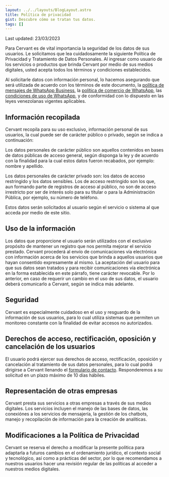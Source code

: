 ```yaml
---
layout: ../../layouts/BlogLayout.astro
title: Política de privacidad
gist: Descubre cómo se tratan tus datos.
tags: []
---
```

Last updated: 23/03/2023

Para Cervant es de vital importancia la seguridad de los datos de sus usuarios. Le solicitamos que lea cuidadosamente la siguiente Política de Privacidad y Tratamiento de Datos Personales. Al ingresar como usuario de los servicios o productos que brinda Cervant por medio de sus medios digitales, usted acepta todos los términos y condiciones establecidos.

Al solicitarle datos con información personal, lo hacemos asegurando que será utilizada de acuerdo con los términos de este documento, la [política de mensajes de WhatsApp Business](https://www.whatsapp.com/legal/business-policy?lang=es_LA), la [política de comercio de WhatsApp](https://www.whatsapp.com/legal/commerce-policy/?fbclid=IwAR2vx5t1ncfK-mOnEu62wdvdgZc7rOTaUrX74EtwYCosTRJ2Sqyhr2bIPSM), las [condiciones de uso de WhatsApp](https://www.whatsapp.com/legal/business-terms), y de conformidad con lo dispuesto en las leyes venezolanas vigentes aplicables.

## Información recopilada

Cervant recopila para su uso exclusivo, información personal de sus usuarios, la cual puede ser de carácter público o privado, según se indica a continuación:

Los datos personales de carácter público son aquellos contenidos en bases de datos públicas de acceso general, según disponga la ley y de acuerdo con la finalidad para la cual estos datos fueron recabados, por ejemplo: nombre y apellido.

Los datos personales de carácter privado son: los datos de acceso restringido y los datos sensibles. Los de acceso restringido son los que, aun formando parte de registros de acceso al público, no son de acceso irrestricto por ser de interés solo para su titular o para la Administración Pública, por ejemplo, su número de teléfono.

Estos datos serán solicitados al usuario según el servicio o sistema al que acceda por medio de este sitio.

## Uso de la información

Los datos que proporcione el usuario serán utilizados con el exclusivo propósito de mantener un registro que nos permita mejorar el servicio prestado. Cervant procederá al envío de comunicaciones vía electrónica con información acerca de los servicios que brinda a aquellos usuarios que hayan consentido expresamente al mismo. La aceptación del usuario para que sus datos sean tratados y para recibir comunicaciones vía electrónica en la forma establecida en este párrafo, tiene carácter revocable. Por lo anterior, en caso de requerir un cambio en el uso de sus datos, el usuario deberá comunicarlo a Cervant, según se indica más adelante.

## Seguridad

Cervant es especialmente cuidadoso en el uso y resguardo de la información de sus usuarios, para lo cual utiliza sistemas que permiten un monitoreo constante con la finalidad de evitar accesos no autorizados.

## Derechos de acceso, rectificación, oposición y cancelación de los usuarios

El usuario podrá ejercer sus derechos de acceso, rectificación, oposición y cancelación al tratamiento de sus datos personales, para lo cual podrá dirigirse a Cervant llenando el [formulario de contacto](https://cervant.com/contact). Responderemos a su solicitud en un plazo máximo de 10 días hábiles.

## Representación de otras empresas

Cervant presta sus servicios a otras empresas a través de sus medios digitales. Los servicios incluyen el manejo de las bases de datos, las conexiónes a los servicios de mensajería, la gestión de los chatbots, manejo y recopilación de información para la creación de analíticas. 

## Modificaciones a la Política de Privacidad

Cervant se reserva el derecho a modificar la presente política para adaptarla a futuros cambios en el ordenamiento jurídico, el contexto social y tecnológico, así como a prácticas del sector, por lo que recomendamos a nuestros usuarios hacer una revisión regular de las políticas al acceder a nuestros medios digitales.